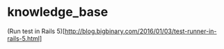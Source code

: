 # knowledge_base
(Run test in Rails 5)[http://blog.bigbinary.com/2016/01/03/test-runner-in-rails-5.html]
